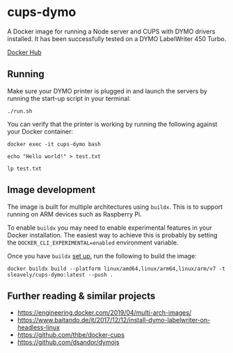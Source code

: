 
# cups-dymo

A Docker image for running a Node server and CUPS with DYMO drivers installed. It has been successfully tested on a DYMO LabelWriter 450 Turbo.

[Docker Hub](https://hub.docker.com/r/sleavely/cups-dymo)

## Running

Make sure your DYMO printer is plugged in and launch the servers by running the start-up script in your terminal:

```shell
./run.sh
```

You can verify that the printer is working by running the following against your Docker container:

```shell
docker exec -it cups-dymo bash

echo "Hello world!" > test.txt

lp test.txt
```

## Image development

The image is built for multiple architectures using `buildx`. This is to support running on ARM devices such as Raspberry Pi.

To enable `buildx` you may need to enable experimental features in your Docker installation. The easiest way to achieve this is probably by setting the `DOCKER_CLI_EXPERIMENTAL=enabled` environment variable.

Once you have `buildx` [set up](https://engineering.docker.com/2019/04/multi-arch-images/), run the following to build the image:

```shell
docker buildx build --platform linux/amd64,linux/arm64,linux/arm/v7 -t sleavely/cups-dymo:latest --push .
```

## Further reading & similar projects

- https://engineering.docker.com/2019/04/multi-arch-images/
- https://www.baitando.de/it/2017/12/12/install-dymo-labelwriter-on-headless-linux
- https://github.com/thbe/docker-cups
- https://github.com/dsandor/dymojs
